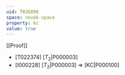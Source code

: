 ```yaml
---
uid: T026898
space: novak-space
property: kc
value: true
---
```

[[Proof]]

* [T022374] [$T_2$|P000003]
* [I000228] [$T_2$|P000003] => [KC|P000100]

